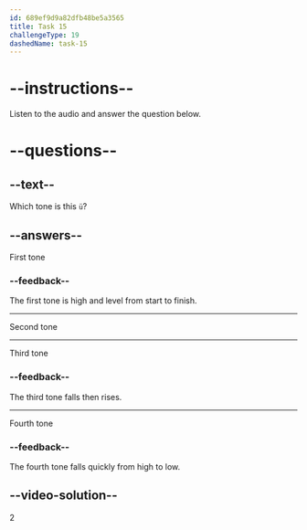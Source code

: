 ```yaml
---
id: 689ef9d9a82dfb48be5a3565
title: Task 15
challengeType: 19
dashedName: task-15
---
```


<!-- (Audio) A: ǘ -->

# --instructions--

Listen to the audio and answer the question below.

# --questions--

## --text--

Which tone is this `ü`?

## --answers--

First tone

### --feedback--

The first tone is high and level from start to finish.

---

Second tone

---

Third tone

### --feedback--

The third tone falls then rises.

---

Fourth tone

### --feedback--

The fourth tone falls quickly from high to low.

## --video-solution--

2
